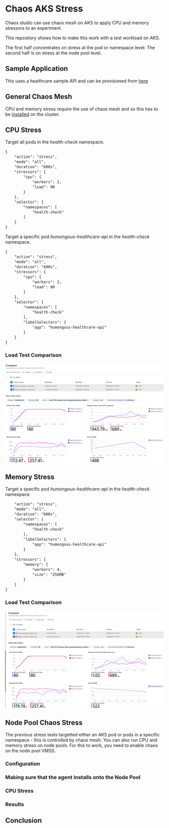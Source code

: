 # Chaos AKS Stress
Chaos studio can use chaos mesh on AKS to apply CPU and memory stressors to an experiment. 

This repository shows how to make this work with a test workload on AKS.

The first half concentrates on stress at the pod or namespace level. The second half is on stress at the node pool level.


## Sample Application
This uses a healthcare sample API and can be provisioned from [here](https://github.com/microsoft/winwithappplatpoc/tree/main/Humongous.Healthcare)

## General Chaos Mesh
CPU and memory stress require the use of chaos mesh and so this has to be [installed](https://learn.microsoft.com/en-us/azure/chaos-studio/chaos-studio-tutorial-aks-portal#set-up-chaos-mesh-on-your-aks-cluster) on the cluster.

## CPU Stress

Target all pods in the *health-check* namespace.
```
{
    "action": "stress",
    "mode": "all",
    "duration": "600s",
    "stressors": {
        "cpu": {
            "workers": 2,
            "load": 90
        }
    },
    "selector": {
        "namespaces": [
            "health-check"
        ]
    }
}
```

Target a specific pod *humongous-healthcare-api* in the *health-check* namespace.
```
{
    "action": "stress",
    "mode": "all",
    "duration": "600s",
    "stressors": {
        "cpu": {
            "workers": 2,
            "load": 90
        }
    },
    "selector": {
        "namespaces": [
            "health-check"
        ],
        "labelSelectors": {
            "app": "humongous-healthcare-api"
        }
    }
}
```
### Load Test Comparison
![alt text](images/chaos-cpu-stress-comparison.png "CPU stress comparison")

## Memory Stress

Target a specific pod *humongous-healthcare-api* in the *health-check* namespace.
```{
    "action": "stress",
    "mode": "all",
    "duration": "600s",
    "selector": {
        "namespaces": [
            "health-check"
        ],
        "labelSelectors": {
            "app": "humongous-healthcare-api"
        }
    },
    "stressors": {
        "memory": {
            "workers": 4,
            "size": "256MB"
        }
    }
}
```

### Load Test Comparison
![alt text](images/chaos-memory-stress-summary.png "Memory stress comparison")


## Node Pool Chaos Stress
The previous stress tests targetted either an AKS pod or pods in a specific namespace - this is controlled by chaos mesh. You can also run CPU and memory stress on node pools.
For this to work, you need to enable chaos on the node pool VMSS.

### Configuration

### Making sure that the agent installs onto the Node Pool

### CPU Stress

### Results


## Conclusion
